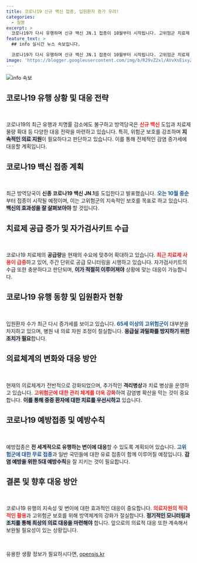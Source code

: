 ```yaml
---
title: 코로나19 신규 백신 접종, 입원환자 증가 우려!
categories:
  - 질병
excerpt: >
  코로나19가 다시 유행하며 신규 백신 JN.1 접종이 10월부터 시작됩니다. 고위험군 치료제 공급량도 확대되며 자가진단키트 수요가 급증하고 있습니다. 변이 확산 속, 의료체계 점검이 필요합니다.
feature_text: >
  ## info 실시간 뉴스 속보입니다.

  코로나19가 다시 유행하며 신규 백신 JN.1 접종이 10월부터 시작됩니다. 고위험군 치료제 공급량도 확대되며 자가진단키트 수요가 급증하고 있습니다. 변이 확산 속, 의료체계 점검이 필요합니다.
image: 'https://blogger.googleusercontent.com/img/b/R29vZ2xl/AVvXsEixyZcFfHzMRdzZMjFBmAUKJYCLCGyLL1o632UiGVXcaFdKo_bkvkuCioo0uUKlGfBVcT3P84aROyZIXSBEx3Aw5nCQ3pTgDom1WDC4m8eifvWiAmWEEVb4x6G_l8C0QH225ldMjyaFvpxGEBGNO37VmDTDMHGhJPq73UglMfDca1-0aw/s1600/blogspot.png'
---
```


<p><img src="https://blogger.googleusercontent.com/img/b/R29vZ2xl/AVvXsEixyZcFfHzMRdzZMjFBmAUKJYCLCGyLL1o632UiGVXcaFdKo_bkvkuCioo0uUKlGfBVcT3P84aROyZIXSBEx3Aw5nCQ3pTgDom1WDC4m8eifvWiAmWEEVb4x6G_l8C0QH225ldMjyaFvpxGEBGNO37VmDTDMHGhJPq73UglMfDca1-0aw/s1600/blogspot.png" alt="info 속보" /></p>

<h2 data-ke-size="size26">코로나19 유행 상황 및 대응 전략</h2>

<p data-ke-size="size16">&nbsp;</p>

<p>코로나19의 최근 유행과 치명률 감소에도 불구하고 방역당국은 <b><span style="color: #ee2323;">신규 백신</span></b> 도입과 치료제 물량 확대 등 다양한 대응 전략을 마련하고 있습니다. 특히, 위험군 보호를 강조하며 <b><span style="background-color: #21538527;">지속적인 의료 지원</span></b>이 필요하다고 판단하고 있습니다. 이를 통해 전체적인 감염 증가세에 대응할 계획입니다.</p>

<h2 data-ke-size="size26">코로나19 백신 접종 계획</h2>

<p data-ke-size="size16">&nbsp;</p>

<p>최근 방역당국이 <strong>신종 코로나19 백신 JN.1</strong>를 도입한다고 발표했습니다. <b><span style="color: #1a5490;">오는 10월 중순</span></b>부터 접종이 시작될 예정이며, 이는 고위험군의 지속적인 보호를 목표로 하고 있습니다. <b><span style="background-color: #21538527;">백신의 효과성을 잘 살펴보아야</span></b> 할 것입니다.</p>

<h2 data-ke-size="size26">치료제 공급 증가 및 자가검사키트 수급</h2>

<p data-ke-size="size16">&nbsp;</p>

<p>코로나19 치료제의 <strong>공급량</strong>을 현재의 수요에 맞추어 확대하고 있습니다. <b><span style="color: #ee2323;">최근 치료제 사용이 급증</span></b>하고 있어, 주간 단위로 공급 모니터링을 시행하고 있습니다. 자가검사키트의 수급 또한 충분하다고 판단되며, <b><span style="background-color: #21538527;">이가 적절히 이루어져야</span></b> 상황에 맞는 대응이 가능합니다.</p>

<h2 data-ke-size="size26">코로나19 유행 동향 및 입원환자 현황</h2>

<p data-ke-size="size16">&nbsp;</p>

<p>입원환자 수가 최근 다시 증가세를 보이고 있습니다. <b><span style="color: #1a5490;">65세 이상의 고위험군이</span></b> 대부분을 차지하고 있으며, 병원 내 의료 자원 조정이 절실합니다. <b><span style="background-color: #21538527;">응급실 과밀화를 방지하기 위한 조치가 필요</span></b>합니다.</p>

<h2 data-ke-size="size26">의료체계의 변화와 대응 방안</h2>

<p data-ke-size="size16">&nbsp;</p>

<p>현재의 의료체계가 전반적으로 강화되었으며, 추가적인 <strong>격리병상</strong>과 치료 병상을 운영하고 있습니다. <b><span style="color: #ee2323;">고위험군에 대한 관리 체계를 더욱 강화</span></b>하여 감염병 확산을 막는 것이 중요합니다. <b><span style="background-color: #21538527;">이를 통해 중증 환자에 대한 치료를 우선시하고</span></b> 있습니다.</p>

<h2 data-ke-size="size26">코로나19 예방접종 및 예방수칙</h2>

<p data-ke-size="size16">&nbsp;</p>

<p>예방접종은 <strong>전 세계적으로 유행하는 변이에 대응</strong>할 수 있도록 계획되어 있습니다. <b><span style="color: #1a5490;">고위험군에 대한 무료 접종</span></b>과 일반 국민들에 대한 유료 접종이 함께 이루어질 예정입니다. <b><span style="background-color: #21538527;">감염 예방을 위한 5대 예방수칙</span></b>을 잘 지키는 것이 필요합니다.</p>

<h2 data-ke-size="size26">결론 및 향후 대응 방안</h2>

<p data-ke-size="size16">&nbsp;</p>

<p>코로나19 유행의 지속성 및 변이에 대한 효과적인 대응이 중요합니다. <b><span style="color: #ee2323;">의료자원의 적극적인 활용</span></b>과 고위험군 보호를 위해 방역체계의 강화가 절실합니다. <b><span style="background-color: #21538527;">정기적인 모니터링과 조치를 통해 최상의 의료 대응을 마련해야</span></b> 합니다. 앞으로의 의료적 대응 또한 계속해서 보완될 필요성이 있는 상황입니다.</p>

<p data-ke-size="size16">&nbsp;</p>
유용한 생활 정보가 필요하시다면, <a href="https://opensis.kr" rel="dofollow">opensis.kr</a>


